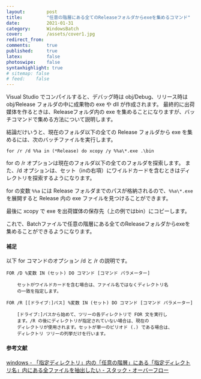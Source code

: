 ```yaml
---
layout:        post
title:         "任意の階層にある全てのReleaseフォルダからexeを集めるコマンド"
date:          2021-01-31
category:      WindowsBatch
cover:         /assets/cover1.jpg
redirect_from:
comments:      true
published:     true
latex:         false
photoswipe:    false
syntaxhighlight: true
# sitemap: false
# feed:    false
---
```


Visual Studio でコンパイルすると、デバッグ時は obj/Debug、リリース時は obj/Release フォルダの中に成果物の exe や dll が作成されます。
最終的に出荷媒体を作るときは、Releaseフォルダ内の exe を集めることになりますが、バッチコマンドで集める方法について説明します。

結論だけいうと、現在のフォルダ以下の全ての Release フォルダから exe を集めるには、次のバッチファイルを実行します。

```batch
for /r /d %%a in (*Release) do xcopy /y %%a\*.exe .\bin
```

for の /r オプションは現在のフォルダ以下の全てのフォルダを探索します。
また、/d オプションは、セット（inの右項）にワイルドカードを含むときはディレクトリを探索するようになります。

for の変数 `%%a` には Release フォルダまでのパスが格納されるので、`%%a\*.exe` を展開すると Release 内の exe ファイルを見つけることができます。

最後に xcopy で exe を出荷媒体の保存先（上の例ではbin）にコピーします。

これで、Batchファイルで任意の階層にある全てのReleaseフォルダからexeを集めることができるようになります。


#### 補足

以下 for コマンドのオプション /d と /r の説明です。


```
FOR /D %変数 IN (セット) DO コマンド [コマンド パラメーター]

    セットがワイルドカードを含む場合は、ファイル名ではなくディレクトリ名
    の一致を指定します。

FOR /R [[ドライブ:]パス] %変数 IN (セット) DO コマンド [コマンド パラメーター]

    [ドライブ:]パスから始めて、ツリーの各ディレクトリで FOR 文を実行し
    ます。/R の後にディレクトリが指定されていない場合は、現在の
    ディレクトリが使用されます。セットが単一のピリオド (.) である場合は、
    ディレクトリ ツリーの列挙だけを行います。
```

#### 参考文献

[windows - 「指定ディレクトリ」内の「任意の階層」にある「指定ディレクトリ名」内にある全ファイルを抽出したい - スタック・オーバーフロー](https://ja.stackoverflow.com/questions/60797/%e6%8c%87%e5%ae%9a%e3%83%87%e3%82%a3%e3%83%ac%e3%82%af%e3%83%88%e3%83%aa-%e5%86%85%e3%81%ae-%e4%bb%bb%e6%84%8f%e3%81%ae%e9%9a%8e%e5%b1%a4-%e3%81%ab%e3%81%82%e3%82%8b-%e6%8c%87%e5%ae%9a%e3%83%87%e3%82%a3%e3%83%ac%e3%82%af%e3%83%88%e3%83%aa%e5%90%8d-%e5%86%85%e3%81%ab%e3%81%82%e3%82%8b%e5%85%a8%e3%83%95%e3%82%a1%e3%82%a4%e3%83%ab%e3%82%92%e6%8a%bd%e5%87%ba%e3%81%97%e3%81%9f%e3%81%84)

